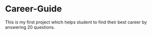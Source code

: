 # Career-Guide

This is my first project which helps student to find their best career by answering 20 questions.

